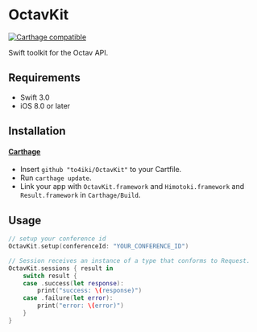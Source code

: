 # OctavKit
[![Carthage compatible][carthage-image]][carthage-url]

Swift toolkit for the Octav API.

## Requirements
- Swift 3.0
- iOS 8.0 or later

## Installation
#### [Carthage](https://github.com/Carthage/Carthage)
- Insert `github "to4iki/OctavKit"` to your Cartfile.
- Run `carthage update`.
- Link your app with `OctavKit.framework` and `Himotoki.framework` and `Result.framework` in `Carthage/Build`.

## Usage

```swift
// setup your conference id
OctavKit.setup(conferenceId: "YOUR_CONFERENCE_ID")

// Session receives an instance of a type that conforms to Request.
OctavKit.sessions { result in
    switch result {
    case .success(let response):
        print("success: \(response)")
    case .failure(let error):
        print("error: \(error)")
    }
}
```

[carthage-url]: https://github.com/Carthage/Carthage
[carthage-image]: https://img.shields.io/badge/Carthage-compatible-4BC51D.svg?style=flat
